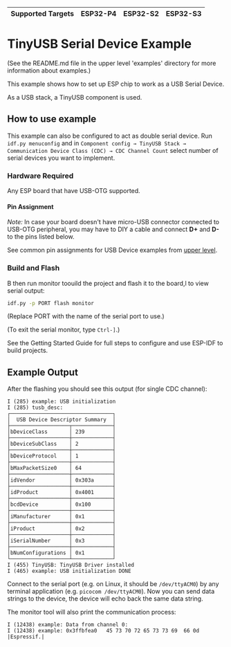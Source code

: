 | Supported Targets | ESP32-P4 | ESP32-S2 | ESP32-S3 |
| ----------------- | -------- | -------- | -------- |

# TinyUSB Serial Device Example

(See the README.md file in the upper level 'examples' directory for more information about examples.)

This example shows how to set up ESP chip to work as a USB Serial Device.

As a USB stack, a TinyUSB component is used.

## How to use example

This example can also be configured to act as double serial device.
Run `idf.py menuconfig` and in `Component config → TinyUSB Stack → Communication Device Class (CDC) → CDC Channel Count` select number of serial devices you want to implement.

### Hardware Required

Any ESP board that have USB-OTG supported.

#### Pin Assignment

_Note:_ In case your board doesn't have micro-USB connector connected to USB-OTG peripheral, you may have to DIY a cable and connect **D+** and **D-** to the pins listed below.

See common pin assignments for USB Device examples from [upper level](../../README.md#common-pin-assignments).

### Build and Flash

B then run monitor toouild the project and flash it to the board,l to view serial output:

```bash
idf.py -p PORT flash monitor
```

(Replace PORT with the name of the serial port to use.)

(To exit the serial monitor, type ``Ctrl-]``.)

See the Getting Started Guide for full steps to configure and use ESP-IDF to build projects.

## Example Output

After the flashing you should see this output (for single CDC channel):

```
I (285) example: USB initialization
I (285) tusb_desc:
┌─────────────────────────────────┐
│  USB Device Descriptor Summary  │
├───────────────────┬─────────────┤
│bDeviceClass       │ 239         │
├───────────────────┼─────────────┤
│bDeviceSubClass    │ 2           │
├───────────────────┼─────────────┤
│bDeviceProtocol    │ 1           │
├───────────────────┼─────────────┤
│bMaxPacketSize0    │ 64          │
├───────────────────┼─────────────┤
│idVendor           │ 0x303a      │
├───────────────────┼─────────────┤
│idProduct          │ 0x4001      │
├───────────────────┼─────────────┤
│bcdDevice          │ 0x100       │
├───────────────────┼─────────────┤
│iManufacturer      │ 0x1         │
├───────────────────┼─────────────┤
│iProduct           │ 0x2         │
├───────────────────┼─────────────┤
│iSerialNumber      │ 0x3         │
├───────────────────┼─────────────┤
│bNumConfigurations │ 0x1         │
└───────────────────┴─────────────┘
I (455) TinyUSB: TinyUSB Driver installed
I (465) example: USB initialization DONE
```

Connect to the serial port (e.g. on Linux, it should be `/dev/ttyACM0`) by any terminal application (e.g. `picocom /dev/ttyACM0`).
Now you can send data strings to the device, the device will echo back the same data string.

The monitor tool will also print the communication process:

```
I (12438) example: Data from channel 0:
I (12438) example: 0x3ffbfea0   45 73 70 72 65 73 73 69  66 0d                    |Espressif.|
```
